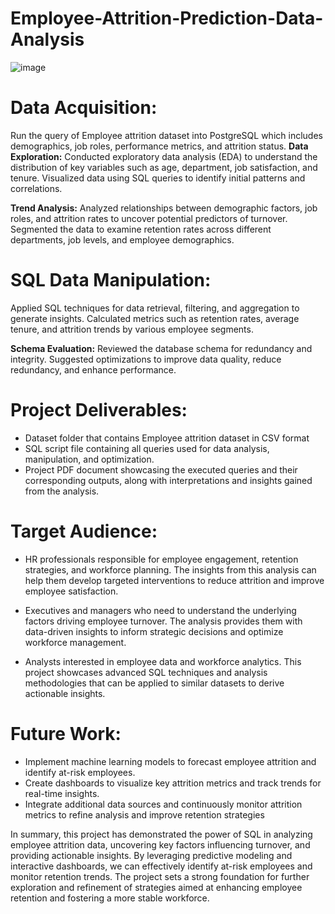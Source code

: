 # Employee-Attrition-Prediction-Data-Analysis
![image](https://github.com/user-attachments/assets/32feb95c-d490-4de5-9fff-092d938e495f)

# Data Acquisition:
Run the query of Employee attrition dataset into PostgreSQL which includes demographics, job roles, performance metrics, and attrition status.
**Data Exploration:**
Conducted exploratory data analysis (EDA) to understand the distribution of key variables such as age, department, job satisfaction, and tenure. Visualized data using SQL queries to identify initial patterns and correlations.

**Trend Analysis:**
Analyzed relationships between demographic factors, job roles, and attrition rates to uncover potential predictors of turnover. Segmented the data to examine retention rates across different departments, job levels, and employee demographics.

# SQL Data Manipulation:
Applied SQL techniques for data retrieval, filtering, and aggregation to generate insights. Calculated metrics such as retention rates, average tenure, and attrition trends by various employee segments.

**Schema Evaluation:**
Reviewed the database schema for redundancy and integrity. Suggested optimizations to improve data quality, reduce redundancy, and enhance performance.

# Project Deliverables:
* Dataset folder that contains Employee attrition dataset in CSV format
* SQL script file containing all queries used for data analysis, manipulation, and optimization.
* Project PDF document showcasing the executed queries and their corresponding outputs, along with interpretations and insights gained from the analysis.
# Target Audience:
* HR professionals responsible for employee engagement, retention strategies, and workforce planning. The insights from this analysis can help them develop targeted interventions to reduce attrition and improve employee satisfaction.

* Executives and managers who need to understand the underlying factors driving employee turnover. The analysis provides them with data-driven insights to inform strategic decisions and optimize workforce management.

* Analysts interested in employee data and workforce analytics. This project showcases advanced SQL techniques and analysis methodologies that can be applied to similar datasets to derive actionable insights.

# Future Work:
* Implement machine learning models to forecast employee attrition and identify at-risk employees.
* Create dashboards to visualize key attrition metrics and track trends for real-time insights.
* Integrate additional data sources and continuously monitor attrition metrics to refine analysis and improve retention strategies
  
In summary, this project has demonstrated the power of SQL in analyzing employee attrition data, uncovering key factors influencing turnover, and providing actionable insights. By leveraging predictive modeling and interactive dashboards, we can effectively identify at-risk employees and monitor retention trends. The project sets a strong foundation for further exploration and refinement of strategies aimed at enhancing employee retention and fostering a more stable workforce.
